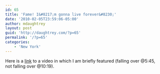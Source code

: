 ```yaml
---
id: 65
title: 'Fame! I&#8217;m gonna live forever&#8230;'
date: '2010-02-05T23:59:06-05:00'
author: mdaughtrey
layout: post
guid: 'http://daughtrey.com/?p=65'
permalink: '/?p=65'
categories:
    - 'New York'
---
```


Here is a [link](http://www.youtube.com/watch?v=Gi4ClspNrNs) to a video in which I am briefly featured (falling over @5:45, not falling over @10:19).